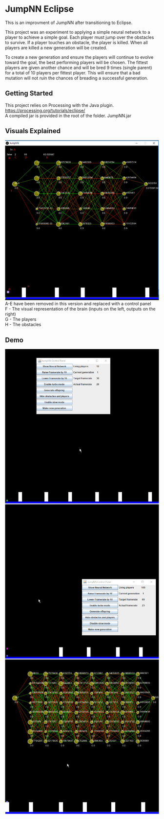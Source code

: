 # JumpNN Eclipse
This is an improvment of JumpNN after transitioning to Eclipse.

This project was an experiment to applying a simple neural network to a player to achieve a simple goal. Each player must jump over the obstacles to survive. If a player touches an obstacle, the player is killed. When all players are killed a new generation will be created.

To create a new generation and ensure the players will continue to evolve toward the goal, the best performing players will be chosen. The fittest players are given another chance and will be bred 9 times (single parent) for a total of 10 players per fittest player. This will ensure that a bad mutation will not ruin the chances of breading a successful generation.

## Getting Started
This project relies on Processing with the Java plugin.  
https://processing.org/tutorials/eclipse/  
A compiled jar is provided in the root of the folder. JumpNN.jar

## Visuals Explained  
![jumpNN.png](imgs/jumpNN.png)  
A-E have been removed in this version and replaced with a control panel  
F - The visual representation of the brain (inputs on the left, outputs on the right)  
G - The players  
H - The obstacles

## Demo
![preview.gif](imgs/preview.gif)  
![demo.gif](imgs/demo.gif)
![NNdemo.gif](imgs/NNDemo.gif)  
